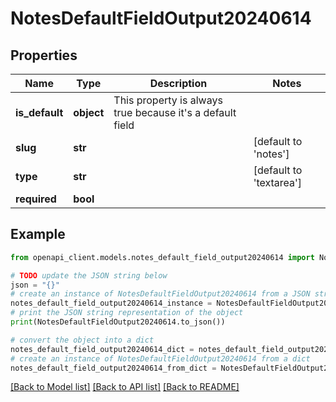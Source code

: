 # NotesDefaultFieldOutput20240614


## Properties

Name | Type | Description | Notes
------------ | ------------- | ------------- | -------------
**is_default** | **object** | This property is always true because it&#39;s a default field | 
**slug** | **str** |  | [default to 'notes']
**type** | **str** |  | [default to 'textarea']
**required** | **bool** |  | 

## Example

```python
from openapi_client.models.notes_default_field_output20240614 import NotesDefaultFieldOutput20240614

# TODO update the JSON string below
json = "{}"
# create an instance of NotesDefaultFieldOutput20240614 from a JSON string
notes_default_field_output20240614_instance = NotesDefaultFieldOutput20240614.from_json(json)
# print the JSON string representation of the object
print(NotesDefaultFieldOutput20240614.to_json())

# convert the object into a dict
notes_default_field_output20240614_dict = notes_default_field_output20240614_instance.to_dict()
# create an instance of NotesDefaultFieldOutput20240614 from a dict
notes_default_field_output20240614_from_dict = NotesDefaultFieldOutput20240614.from_dict(notes_default_field_output20240614_dict)
```
[[Back to Model list]](../README.md#documentation-for-models) [[Back to API list]](../README.md#documentation-for-api-endpoints) [[Back to README]](../README.md)


